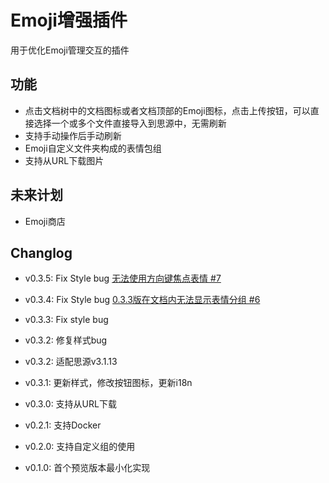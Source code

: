 # Emoji增强插件

用于优化Emoji管理交互的插件

## 功能

+ 点击文档树中的文档图标或者文档顶部的Emoji图标，点击上传按钮，可以直接选择一个或多个文件直接导入到思源中，无需刷新
+ 支持手动操作后手动刷新
+ Emoji自定义文件夹构成的表情包组
+ 支持从URL下载图片

## 未来计划
+ Emoji商店

## Changlog
+ v0.3.5: Fix Style bug [无法使用方向键焦点表情 #7](https://github.com/zuoez02/siyuan-plugin-emoji-enhance/issues/7)

+ v0.3.4: Fix Style bug [0.3.3版在文档内无法显示表情分组 #6](https://github.com/zuoez02/siyuan-plugin-emoji-enhance/issues/6)

+ v0.3.3: Fix style bug

+ v0.3.2: 修复样式bug

+ v0.3.2: 适配思源v3.1.13

+ v0.3.1: 更新样式，修改按钮图标，更新i18n

+ v0.3.0: 支持从URL下载

+ v0.2.1: 支持Docker

+ v0.2.0: 支持自定义组的使用

+ v0.1.0: 首个预览版本最小化实现